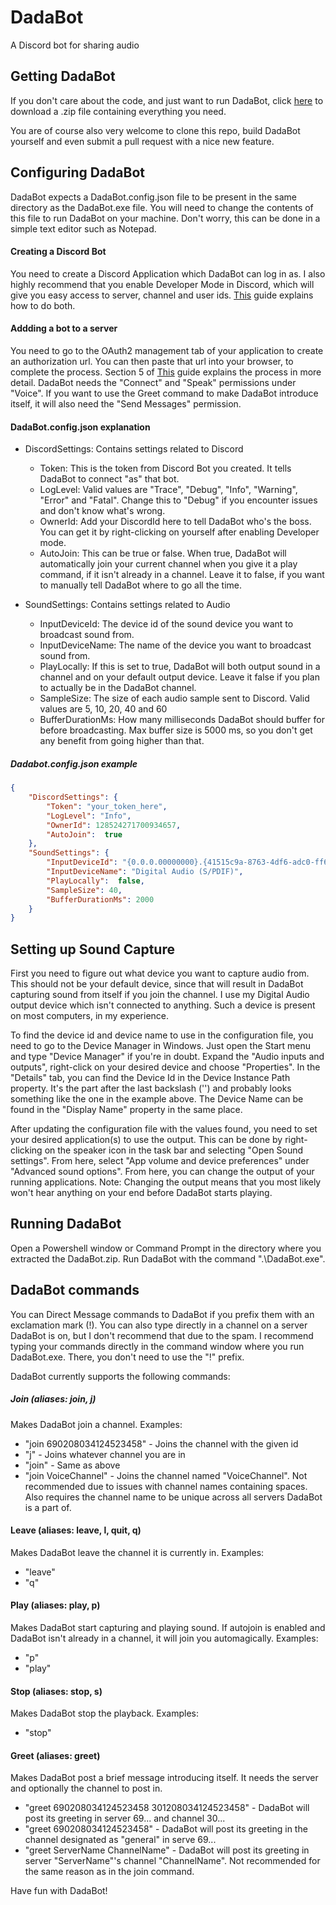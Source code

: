 # DadaBot
A Discord bot for sharing audio

## Getting DadaBot
If you don't care about the code, and just want to run DadaBot, click [here](https://github.com/Scrattlebeard/DadaBot/raw/master/release/DadaBot.zip) to download a .zip file containing everything you need.

You are of course also very welcome to clone this repo, build DadaBot yourself and even submit a pull request with a nice new feature.

## Configuring DadaBot
DadaBot expects a DadaBot.config.json file to be present in the same directory as the DadaBot.exe file. You will need to change the contents of this file to run DadaBot on your machine. Don't worry, this can be done in a simple text editor such as Notepad.

#### Creating a Discord Bot
You need to create a Discord Application which DadaBot can log in as. I also highly recommend that you enable Developer Mode in Discord, which will give you easy access to server, channel and user ids. [This](https://github.com/discord-apps/bot-tutorial) guide explains how to do both.

#### Addding a bot to a server
You need to go to the OAuth2 management tab of your application to create an authorization url. You can then paste that url into your browser, to complete the process. Section 5 of [This](https://www.writebots.com/discord-bot-token/) guide explains the process in more detail. DadaBot needs the "Connect" and "Speak" permissions under "Voice". If you want to use the Greet command to make DadaBot introduce itself, it will also need the "Send Messages" permission.

#### DadaBot.config.json explanation
- DiscordSettings: Contains settings related to Discord
  - Token: This is the token from Discord Bot you created. It tells DadaBot to connect "as" that bot.
  - LogLevel: Valid values are "Trace", "Debug", "Info", "Warning", "Error" and "Fatal". Change this to "Debug" if you encounter issues and don't know what's wrong.
  - OwnerId: Add your DiscordId here to tell DadaBot who's the boss. You can get it by right-clicking on yourself after enabling Developer mode.
  - AutoJoin: This can be true or false. When true, DadaBot will automatically join your current channel when you give it a play command, if it isn't already in a channel. Leave it to false, if you want to manually tell DadaBot where to go all the time.
  
- SoundSettings: Contains settings related to Audio
  - InputDeviceId: The device id of the sound device you want to broadcast sound from.
  - InputDeviceName: The name of the device you want to broadcast sound from.
  - PlayLocally: If this is set to true, DadaBot will both output sound in a channel and on your default output device. Leave it false if you plan to actually be in the DadaBot channel.
  - SampleSize: The size of each audio sample sent to Discord. Valid values are 5, 10, 20, 40 and 60
  - BufferDurationMs: How many milliseconds DadaBot should buffer for before broadcasting. Max buffer size is 5000 ms, so you don't get any benefit from going higher than that.

##### Dadabot.config.json example
```json
{
    "DiscordSettings": {
        "Token": "your_token_here",
        "LogLevel": "Info",
        "OwnerId": 128524271700934657,
        "AutoJoin":  true
    },
    "SoundSettings": {
        "InputDeviceId": "{0.0.0.00000000}.{41515c9a-8763-4df6-adc0-ff6412e2519e}",
        "InputDeviceName": "Digital Audio (S/PDIF)",
        "PlayLocally":  false,
        "SampleSize": 40,
        "BufferDurationMs": 2000
    }
}
```

## Setting up Sound Capture
First you need to figure out what device you want to capture audio from. This should not be your default device, since that will result in DadaBot capturing sound from itself if you join the channel. I use my Digital Audio output device which isn't connected to anything. Such a device is present on most computers, in my experience.

To find the device id and device name to use in the configuration file, you need to go to the Device Manager in Windows. Just open the Start menu and type "Device Manager" if you're in doubt. Expand the "Audio inputs and outputs", right-click on your desired device and choose "Properties". In the "Details" tab, you can find the Device Id in the Device Instance Path property. It's the part after the last backslash ('\') and probably looks something like the one in the example above. The Device Name can be found in the "Display Name" property in the same place.

After updating the configuration file with the values found, you need to set your desired application(s) to use the output. This can be done by right-clicking on the speaker icon in the task bar and selecting "Open Sound settings". From here, select "App volume and device preferences" under "Advanced sound options". From here, you can change the output of your running applications. Note: Changing the output means that you most likely won't hear anything on your end before DadaBot starts playing.

## Running DadaBot
Open a Powershell window or Command Prompt in the directory where you extracted the DadaBot.zip. Run DadaBot with the command ".\DadaBot.exe".

## DadaBot commands
You can Direct Message commands to DadaBot if you prefix them with an exclamation mark (!). You can also type directly in a channel on a server DadaBot is on, but I don't recommend that due to the spam. I recommend typing your commands directly in the command window where you run DadaBot.exe. There, you don't need to use the "!" prefix.

DadaBot currently supports the following commands:

##### Join (aliases: join, j)
Makes DadaBot join a channel. Examples:
- "join 690208034124523458" - Joins the channel with the given id
- "j" - Joins whatever channel you are in
- "join" - Same as above
- "join VoiceChannel" - Joins the channel named "VoiceChannel". Not recommended due to issues with channel names containing spaces. Also requires the channel name to be unique across all servers DadaBot is a part of.

#### Leave (aliases: leave, l, quit, q)
Makes DadaBot leave the channel it is currently in. Examples:
- "leave"
- "q"

#### Play (aliases: play, p)
Makes DadaBot start capturing and playing sound. If autojoin is enabled and DadaBot isn't already in a channel, it will join you automagically. Examples:
- "p"
- "play"

#### Stop (aliases: stop, s)
Makes DadaBot stop the playback. Examples:
- "stop"

#### Greet (aliases: greet)
Makes DadaBot post a brief message introducing itself. It needs the server and optionally the channel to post in.
- "greet 690208034124523458 301208034124523458" - DadaBot will post its greeting in server 69... and channel 30...
- "greet 690208034124523458" - DadaBot will post its greeting in the channel designated as "general" in serve 69...
- "greet ServerName ChannelName" - DadaBot will post its greeting in server "ServerName"'s channel "ChannelName". Not recommended for the same reason as in the join command.


Have fun with DadaBot!
